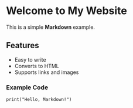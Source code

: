 # Welcome to My Website

This is a simple **Markdown** example. 

## Features
- Easy to write
- Converts to HTML
- Supports links and images

### Example Code

```
print("Hello, Markdown!")
```
 
